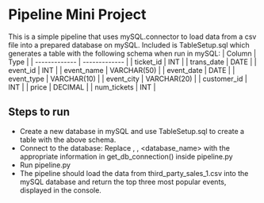 # Pipeline Mini Project
This is a simple pipeline that uses mySQL.connector to load data from a csv file into a prepared database on mySQL. 
Included is TableSetup.sql which generates a table with the following schema when run in mySQL: 
| Column  | Type |
| ------------- | ------------- |
| ticket_id  | INT  |
| trans_date | DATE |
| event_id | INT |
| event_name | VARCHAR(50) |
| event_date | DATE |
| event_type | VARCHAR(10) |
| event_city | VARCHAR(20) |
| customer_id | INT |
| price | DECIMAL |
| num_tickets | INT |

## Steps to run
- Create a new database in mySQL and use TableSetup.sql to create a table with the above schema.
- Connect to the database: Replace <user>, <password>, <database_name> with the appropriate information in get_db_connection() inside pipeline.py
- Run pipeline.py
- The pipeline should load the data from third_party_sales_1.csv into the mySQL database and return the top three most popular events, displayed in the console.
  
